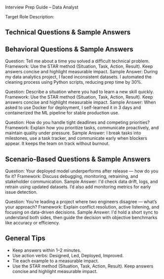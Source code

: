  Interview Prep Guide – Data Analyst

Target Role Description: 

 ## Technical Questions & Sample Answers
## Behavioral Questions & Sample Answers
Question: Tell me about a time you solved a difficult technical problem.
Framework: Use the STAR method (Situation, Task, Action, Result). Keep answers concise and highlight measurable impact.
Sample Answer: During my data analytics project, I faced inconsistent datasets. I automated the cleaning process using Python scripts, reducing prep time by 30%.

Question: Describe a situation where you had to learn a new skill quickly.
Framework: Use the STAR method (Situation, Task, Action, Result). Keep answers concise and highlight measurable impact.
Sample Answer: When asked to use Docker for deployment, I self-learned it in 3 days and containerized the ML pipeline for stable production use.

Question: How do you handle tight deadlines and competing priorities?
Framework: Explain how you prioritize tasks, communicate proactively, and maintain quality under pressure.
Sample Answer: I break tasks into milestones, use a task tracker, and communicate early when blockers appear. It keeps the team on track without burnout.

## Scenario-Based Questions & Sample Answers
Question: Your deployed model underperforms after release — how do you fix it?
Framework: Discuss debugging, monitoring, retraining, and stakeholder communication.
Sample Answer: I'd check data drift, logs, and retrain using updated datasets. I’d also add monitoring metrics for early issue detection.

Question: You’re leading a project where two engineers disagree — what’s your approach?
Framework: Explain conflict resolution, active listening, and focusing on data-driven decisions.
Sample Answer: I'd hold a short sync to understand both sides, then guide the decision with objective benchmarks like accuracy or efficiency.

##  General Tips
- Keep answers within 1–2 minutes.
- Use action verbs: Designed, Led, Deployed, Improved.
- Tie each example to a measurable impact.
- Use the STAR method (Situation, Task, Action, Result). Keep answers concise and highlight measurable impact.
